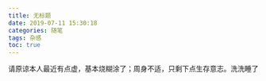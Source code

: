 ```yaml
---
title: 无标题
date: 2019-07-11 15:30:18
categories: 随笔
tags: 杂感
toc: true
---
```

请原谅本人最近有点虚，基本烧糊涂了；周身不适，只剩下点生存意志。洗洗睡了

